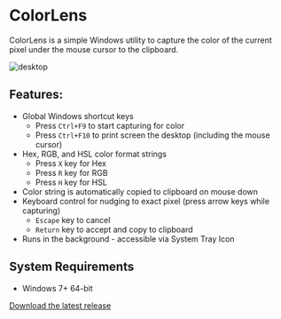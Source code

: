 # ColorLens
ColorLens is a simple Windows utility to capture the color of the current pixel under the mouse cursor to the clipboard.

![desktop](https://user-images.githubusercontent.com/2717038/31751100-55e33dde-b449-11e7-94d3-9522c694b33e.png)

## Features:
* Global Windows shortcut keys
  * Press `Ctrl+F9` to start capturing for color
  * Press `Ctrl+F10` to print screen the desktop (including the mouse cursor)  
* Hex, RGB, and HSL color format strings
  * Press `X` key for Hex
  * Press `R` key for RGB
  * Press `H` key for HSL
* Color string is automatically copied to clipboard on mouse down
* Keyboard control for nudging to exact pixel (press arrow keys while capturing)
  * `Escape` key to cancel
  * `Return` key to accept and copy to clipboard
* Runs in the background - accessible via System Tray Icon

## System Requirements
* Windows 7+ 64-bit

[Download the latest release](https://github.com/wesselsga/colorlens/releases/latest)
 

